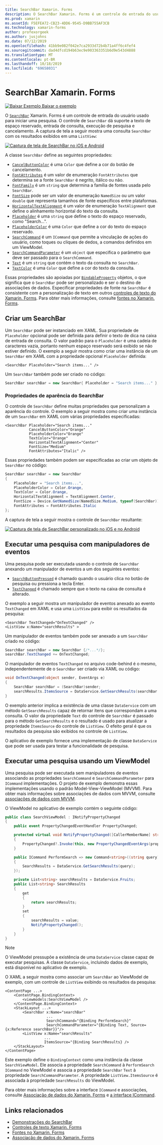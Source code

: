 ```yaml
---
title: SearchBar Xamarin. Forms
description: O SearchBar Xamarin. Forms é um controle de entrada do usuário que é usado para iniciar uma pesquisa. O controle SearchBar dá suporte a texto de espaço reservado, entrada de consulta, execução e cancelamento. Este artigo explica como usar um SearchBar em XAML e código.
ms.prod: xamarin
ms.assetId: F5EFEA72-CB23-4DD6-9545-D9BB755AF3CB
ms.technology: xamarin-forms
author: profexorgeek
ms.author: jusjohns
ms.date: 07/12/2019
ms.openlocfilehash: 41bb9e082f042e7ca2933d72b4b71a4ff6c4fef4
ms.sourcegitcommit: dad4dfcd194b63ec9e903363351b6d9e543d4888
ms.translationtype: MT
ms.contentlocale: pt-BR
ms.lasthandoff: 10/18/2019
ms.locfileid: "69658031"
---
```

# <a name="xamarinforms-searchbar"></a>SearchBar Xamarin. Forms

[![Baixar Exemplo](~/media/shared/download.png) Baixar o exemplo](https://docs.microsoft.com/samples/xamarin/xamarin-forms-samples/userinterface-searchbardemos/)

O [`SearchBar`](xref:Xamarin.Forms.SearchBar) Xamarin. Forms é um controle de entrada do usuário usado para iniciar uma pesquisa. O controle de `SearchBar` dá suporte a texto de espaço reservado, entrada de consulta, execução de pesquisa e cancelamento. A captura de tela a seguir mostra uma consulta `SearchBar` com os resultados exibidos em uma `ListView`:

[![Captura de tela de SearchBar no iOS e Android](searchbar-images/device-searchbars-cropped.png "SearchBar no iOS e Android")](searchbar-images/device-searchbars.png#lightbox "SearchBar no iOS e Android")

A classe `SearchBar` define as seguintes propriedades:

* [`CancelButtonColor`](xref:Xamarin.Forms.SearchBar.CancelButtonColor) é uma `Color` que define a cor do botão de cancelamento.
* [`FontAttributes`](xref:Xamarin.Forms.SearchBar.FontAttributes) é um valor de enumeração `FontAttributes` que determina se a fonte `SearchBar` é negrito, itálico ou não.
* [`FontFamily`](xref:Xamarin.Forms.SearchBar.FontFamily) é um `string` que determina a família de fontes usada pelo `SearchBar`.
* [`FontSize`](xref:Xamarin.Forms.SearchBar.FontSize) pode ser um valor de enumeração `NamedSize` ou um valor `double` que representa tamanhos de fonte específicos entre plataformas.
* [`HorizontalTextAlignment`](xref:Xamarin.Forms.SearchBar.HorizontalTextAlignment) é um valor de enumeração `TextAlignment` que define o alinhamento horizontal do texto da consulta.
* [`Placeholder`](xref:Xamarin.Forms.SearchBar.Placeholder) é uma `string` que define o texto do espaço reservado, como "Search...".
* [`PlaceholderColor`](xref:Xamarin.Forms.SearchBar.PlaceholderColor) é uma `Color` que define a cor do texto do espaço reservado.
* [`SearchCommand`](xref:Xamarin.Forms.SearchBar.SearchCommand) é um `ICommand` que permite a vinculação de ações do usuário, como toques ou cliques de dedos, a comandos definidos em um ViewModel.
* [`SearchCommandParameter`](xref:Xamarin.Forms.SearchBar.SearchCommandParameter) é um `object` que especifica o parâmetro que deve ser passado para o `SearchCommand`.
* [`Text`](xref:Xamarin.Forms.SearchBar.Text) é um `string` que contém o texto da consulta no `SearchBar`.
* [`TextColor`](xref:Xamarin.Forms.SearchBar.TextColor) é uma `Color` que define a cor do texto da consulta.

Essas propriedades são apoiadas por [`BindableProperty`](xref:Xamarin.Forms.BindableProperty) objetos, o que significa que o `SearchBar` pode ser personalizado e ser o destino de associações de dados. Especificar propriedades de fonte na `SearchBar` é consistente com a personalização de texto em outros [controles de texto do Xamarin. Forms](~/xamarin-forms/user-interface/text/index.md). Para obter mais informações, consulte [fontes no Xamarin. Forms](~/xamarin-forms/user-interface/text/fonts.md).

## <a name="create-a-searchbar"></a>Criar um SearchBar

Um `SearchBar` pode ser instanciado em XAML. Sua propriedade de `Placeholder` opcional pode ser definida para definir o texto de dica na caixa de entrada de consulta. O valor padrão para o `Placeholder` é uma cadeia de caracteres vazia, portanto nenhum espaço reservado será exibido se não estiver definido. O exemplo a seguir mostra como criar uma instância de um `SearchBar` em XAML com a propriedade opcional `Placeholder` definida:

```xaml
<SearchBar Placeholder="Search items..." />
```

Um `SearchBar` também pode ser criado no código:

```csharp
SearchBar searchBar = new SearchBar{ Placeholder = "Search items..." };
```

### <a name="searchbar-appearance-properties"></a>Propriedades de aparência do SearchBar

O controle de `SearchBar` define muitas propriedades que personalizam a aparência do controle. O exemplo a seguir mostra como criar uma instância de um `SearchBar` em XAML com várias propriedades especificadas:

```xaml
<SearchBar Placeholder="Search items..."
           CancelButtonColor="Orange"
           PlaceholderColor="Orange"
           TextColor="Orange"
           HorizontalTextAlignment="Center"
           FontSize="Medium"
           FontAttributes="Italic" />
```

Essas propriedades também podem ser especificadas ao criar um objeto de `SearchBar` no código:

```csharp
SearchBar searchBar = new SearchBar
{
    Placeholder = "Search items...",
    PlaceholderColor = Color.Orange,
    TextColor = Color.Orange,
    HorizontalTextAlignment = TextAlignment.Center,
    FontSize = Device.GetNamedSize(NamedSize.Medium, typeof(SearchBar)),
    FontAttributes = FontAttributes.Italic
};
```

A captura de tela a seguir mostra o controle de `SearchBar` resultante:

[![Captura de tela de SearchBar personalizado no iOS e no Android](searchbar-images/device-searchbars-styled-cropped.png "SearchBar personalizado no iOS e no Android")](searchbar-images/device-searchbars-styled.png#lightbox "SearchBar personalizado no iOS e no Android")

## <a name="perform-a-search-with-event-handlers"></a>Executar uma pesquisa com manipuladores de eventos

Uma pesquisa pode ser executada usando o controle de `SearchBar` anexando um manipulador de eventos a um dos seguintes eventos:

* [`SearchButtonPressed`](xref:Xamarin.Forms.SearchBar.SearchButtonPressed) é chamado quando o usuário clica no botão de pesquisa ou pressiona a tecla Enter.
* [`TextChanged`](xref:Xamarin.Forms.SearchBar.TextChanged) é chamado sempre que o texto na caixa de consulta é alterado.

O exemplo a seguir mostra um manipulador de eventos anexado ao evento `TextChanged` em XAML e usa uma `ListView` para exibir os resultados da pesquisa:

```xaml
<SearchBar TextChanged="OnTextChanged" />
<ListView x:Name="searchResults" >
```

Um manipulador de eventos também pode ser anexado a um `SearchBar` criado no código:

```csharp
SearchBar searchBar = new SearchBar {/*...*/};
searchBar.TextChanged += OnTextChanged;
```

O manipulador de eventos `TextChanged` no arquivo code-behind é o mesmo, independentemente de o `SearchBar` ser criado via XAML ou código:

```csharp
void OnTextChanged(object sender, EventArgs e)
{
    SearchBar searchBar = (SearchBar)sender;
    searchResults.ItemsSource = DataService.GetSearchResults(searchBar.Text);
}
```

O exemplo anterior implica a existência de uma classe `DataService` com um método `GetSearchResults` capaz de retornar itens que correspondam a uma consulta. O valor da propriedade `Text` do controle de `SearchBar` é passado para o método `GetSearchResults` e o resultado é usado para atualizar a propriedade `ItemsSource` do controle de `ListView`. O efeito geral é que os resultados da pesquisa são exibidos no controle de `ListView`.

O aplicativo de exemplo fornece uma implementação de classe `DataService` que pode ser usada para testar a funcionalidade de pesquisa.

## <a name="perform-a-search-using-a-viewmodel"></a>Executar uma pesquisa usando um ViewModel

Uma pesquisa pode ser executada sem manipuladores de eventos associando as propriedades `SearchCommand` e `SearchCommandParameter` para `ICommand` implementações. O projeto de exemplo demonstra essas implementações usando o padrão Model-View-ViewModel (MVVM). Para obter mais informações sobre associações de dados com MVVM, consulte [associações de dados com MVVM](~/xamarin-forms/xaml/xaml-basics/data-bindings-to-mvvm.md).

O ViewModel no aplicativo de exemplo contém o seguinte código:

```csharp
public class SearchViewModel : INotifyPropertyChanged
{
    public event PropertyChangedEventHandler PropertyChanged;

    protected virtual void NotifyPropertyChanged([CallerMemberName] string propertyName = "")
    {
        PropertyChanged?.Invoke(this, new PropertyChangedEventArgs(propertyName));
    }

    public ICommand PerformSearch => new Command<string>((string query) =>
    {
        SearchResults = DataService.GetSearchResults(query);
    });

    private List<string> searchResults = DataService.Fruits;
    public List<string> SearchResults
    {
        get
        {
            return searchResults;
        }
        set
        {
            searchResults = value;
            NotifyPropertyChanged();
        }
    }
}
```

> [!NOTE]
> O ViewModel pressupõe a existência de uma `DataService` classe capaz de executar pesquisas. A classe `DataService`, incluindo dados de exemplo, está disponível no aplicativo de exemplo.

O XAML a seguir mostra como associar um `SearchBar` ao ViewModel de exemplo, com um controle de `ListView` exibindo os resultados da pesquisa:

```xaml
<ContentPage ...>
    <ContentPage.BindingContext>
        <viewmodels:SearchViewModel />
    </ContentPage.BindingContext>
    <StackLayout ...>
        <SearchBar x:Name="searchBar"
                   ...
                   SearchCommand="{Binding PerformSearch}"
                   SearchCommandParameter="{Binding Text, Source={x:Reference searchBar}}"/>
        <ListView x:Name="searchResults"
                  ...
                  ItemsSource="{Binding SearchResults} />
    </StackLayout>
</ContentPage>
```

Este exemplo define o `BindingContext` como uma instância da classe `SearchViewModel`. Ele associa a propriedade `SearchCommand` à `PerformSearch` `ICommand` no ViewModel e associa a propriedade `SearchBar` `Text` à propriedade `SearchCommandParameter`. A propriedade `ListView.ItemsSource` é associada à propriedade `SearchResults` do ViewModel.

Para obter mais informações sobre a interface `ICommand` e associações, consulte [Associação de dados do Xamarin. Forms](~/xamarin-forms/app-fundamentals/data-binding/index.md) e [a interface ICommand](~/xamarin-forms/app-fundamentals/data-binding/commanding.md).

## <a name="related-links"></a>Links relacionados

* [Demonstrações do SearchBar](https://docs.microsoft.com/samples/xamarin/xamarin-forms-samples/userinterface-searchbardemos/)
* [Controles de texto Xamarin. Forms](~/xamarin-forms/user-interface/text/index.md)
* [Fontes no Xamarin. Forms](~/xamarin-forms/user-interface/text/fonts.md)
* [Associação de dados do Xamarin. Forms](~/xamarin-forms/app-fundamentals/data-binding/index.md)
